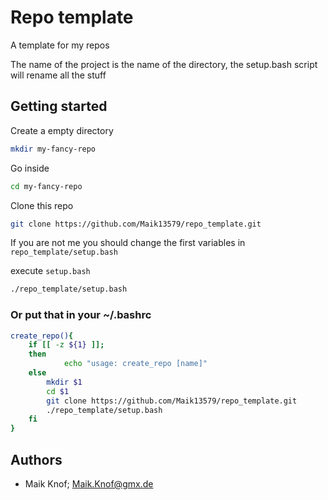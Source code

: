 # Repo template
A template for my repos

The name of the project is the name of the directory, the setup.bash script will rename all the stuff


## Getting started
Create a empty directory 
```bash
mkdir my-fancy-repo
```
Go inside
```bash
cd my-fancy-repo
```

Clone this repo
```bash
git clone https://github.com/Maik13579/repo_template.git
```

If you are not me you should change the first variables in `repo_template/setup.bash`

execute `setup.bash`
```bash
./repo_template/setup.bash
```

### Or put that in your ~/.bashrc
```bash
create_repo(){
    if [[ -z ${1} ]];
    then
            echo "usage: create_repo [name]"
    else
        mkdir $1
        cd $1
        git clone https://github.com/Maik13579/repo_template.git
        ./repo_template/setup.bash
    fi
}
```

## Authors
 - Maik Knof; Maik.Knof@gmx.de
